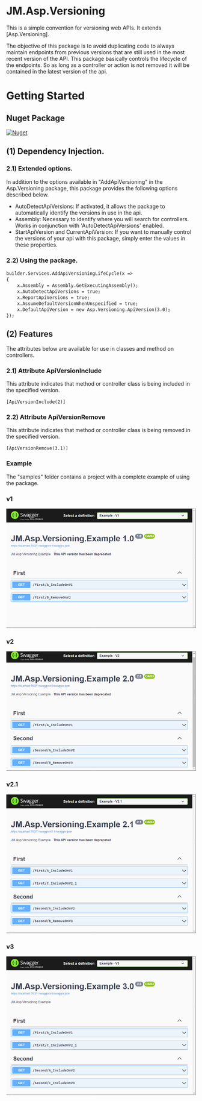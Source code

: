# JM.Asp.Versioning
This is a simple convention for versioning web APIs. It extends [Asp.Versioning].

The objective of this package is to avoid duplicating code to always maintain endpoints from previous versions that are still used in the most recent version of the API. This package basically controls the lifecycle of the endpoints. So as long as a controller or action is not removed it will be contained in the latest version of the api.

# Getting Started

## Nuget Package
[![Nuget](https://img.shields.io/nuget/dt/JM.Asp.Versioning)](https://www.nuget.org/packages/JM.Asp.Versioning)  

## (1) Dependency Injection.

### 2.1) Extended options.
In addition to the options available in "AddApiVersioning" in the Asp.Versioning package, this package provides the following options described below.

- AutoDetectApiVersions: If activated, it allows the package to automatically identify the versions in use in the api.
- Assembly: Necessary to identify where you will search for controllers. Works in conjunction with 'AutoDetectApiVersions' enabled.
- StartApiVersion and CurrentApiVersion: If you want to manually control the versions of your api with this package, simply enter the values in these properties.

### 2.2) Using the package.

```
builder.Services.AddApiVersioningLifeCycle(x =>
{
    x.Assembly = Assembly.GetExecutingAssembly();
    x.AutoDetectApiVersions = true;
    x.ReportApiVersions = true;
    x.AssumeDefaultVersionWhenUnspecified = true;
    x.DefaultApiVersion = new Asp.Versioning.ApiVersion(3.0);
});
```
## (2) Features
The attributes below are available for use in classes and method on controllers.

### 2.1) Attribute ApiVersionInclude
This attribute indicates that method or controller class is being included in the specified version.
```
[ApiVersionInclude(2)]
```

### 2.2) Attribute ApiVersionRemove 
This attribute indicates that method or controller class is being removed in the specified version.
```
[ApiVersionRemove(3.1)]
```

### Example

The "samples" folder contains a project with a complete example of using the package.

### v1
![Example_V1](https://raw.githubusercontent.com/joaomissio/JM.Asp.Versioning/main/docs/example_v1.png)

### v2
![Example_V2](https://raw.githubusercontent.com/joaomissio/JM.Asp.Versioning/main/docs/example_v2.png)

### v2.1
![Example_V2.1](https://raw.githubusercontent.com/joaomissio/JM.Asp.Versioning/main/docs/example_v2_1.png)

### v3
![Example_V3](https://raw.githubusercontent.com/joaomissio/JM.Asp.Versioning/main/docs/example_v3.png)
